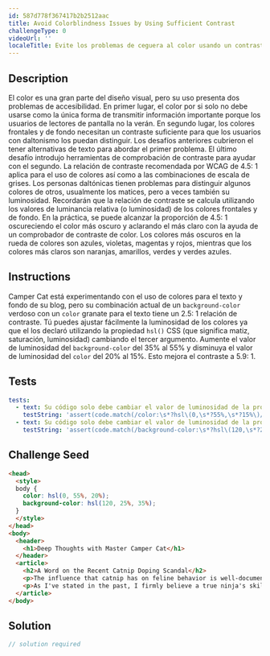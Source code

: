 ```yaml
---
id: 587d778f367417b2b2512aac
title: Avoid Colorblindness Issues by Using Sufficient Contrast
challengeType: 0
videoUrl: ''
localeTitle: Evite los problemas de ceguera al color usando un contraste suficiente
---
```


## Description
<section id="description"> El color es una gran parte del diseño visual, pero su uso presenta dos problemas de accesibilidad. En primer lugar, el color por si solo no debe usarse como la única forma de transmitir información importante porque los usuarios de lectores de pantalla no la verán. En segundo lugar, los colores frontales y de fondo necesitan un contraste suficiente para que los usuarios con daltonismo los puedan distinguir. Los desafíos anteriores cubrieron el tener alternativas de texto para abordar el primer problema. El último desafío introdujo herramientas de comprobación de contraste para ayudar con el segundo. La relación de contraste recomendada por WCAG de 4.5: 1 aplica para el uso de colores así como a las combinaciones de escala de grises. Los personas daltónicas tienen problemas para distinguir algunos colores de otros, usualmente los matices, pero a veces también su luminosidad. Recordarán que la relación de contraste se calcula utilizando los valores de luminancia relativa (o luminosidad) de los colores frontales y de fondo. En la práctica, se puede alcanzar la proporción de 4.5: 1 oscureciendo el color más oscuro y aclarando el más claro con la ayuda de un comprobador de contraste de color. Los colores más oscuros en la rueda de colores son azules, violetas, magentas y rojos, mientras que los colores más claros son naranjas, amarillos, verdes y verdes azules. </section>

## Instructions
<section id="instructions"> Camper Cat está experimentando con el uso de colores para el texto y fondo de su blog, pero su  combinación actual de un <code>background-color</code> verdoso con un <code>color</code> granate para el texto tiene un 2.5: 1 relación de contraste. Tú  puedes ajustar fácilmente la luminosidad de los colores ya que el los declaró utilizando la propiedad <code>hsl()</code> CSS (que significa matiz, saturación, luminosidad) cambiando el tercer argumento. Aumente el valor de luminosidad del <code>background-color</code> del 35% al ​​55% y disminuya el valor de luminosidad del <code>color</code> del 20% al 15%. Esto mejora el contraste a 5.9: 1. </section>

## Tests
<section id='tests'>

```yml
tests:
  - text: Su código solo debe cambiar el valor de luminosidad de la propiedad de <code>color</code> del texto a un valor del 15%.
    testString: 'assert(code.match(/color:\s*?hsl\(0,\s*?55%,\s*?15%\)/gi), "Your code should only change the lightness value for the text <code>color</code> property to a value of 15%.");'
  - text: Su código solo debe cambiar el valor de luminosidad de la propiedad de <code>background-color</code> a un valor del 55%.
    testString: 'assert(code.match(/background-color:\s*?hsl\(120,\s*?25%,\s*?55%\)/gi), "Your code should only change the lightness value for the <code>background-color</code> property to a value of 55%.");'

```

</section>

## Challenge Seed
<section id='challengeSeed'>

<div id='html-seed'>

```html
<head>
  <style>
  body {
    color: hsl(0, 55%, 20%);
    background-color: hsl(120, 25%, 35%);
  }
  </style>
</head>
<body>
  <header>
    <h1>Deep Thoughts with Master Camper Cat</h1>
  </header>
  <article>
    <h2>A Word on the Recent Catnip Doping Scandal</h2>
    <p>The influence that catnip has on feline behavior is well-documented, and its use as an herbal supplement in competitive ninja circles remains controversial. Once again, the debate to ban the substance is brought to the public's attention after the high-profile win of Kittytron, a long-time proponent and user of the green stuff, at the Claw of Fury tournament.</p>
    <p>As I've stated in the past, I firmly believe a true ninja's skills must come from within, with no external influences. My own catnip use shall continue as purely recreational.</p>
  </article>
</body>

```

</div>



</section>

## Solution
<section id='solution'>

```js
// solution required
```
</section>
